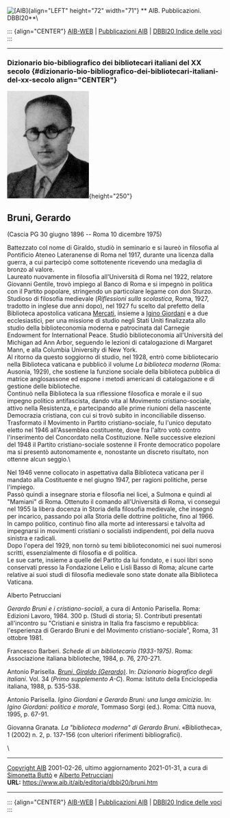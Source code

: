 ![\[AIB\]](/aib/wi/aibv72.gif){align="LEFT" height="72" width="71"}
** AIB. Pubblicazioni. DBBI20**\

::: {align="CENTER"}
[AIB-WEB](/) \| [Pubblicazioni AIB](/pubblicazioni/) \| [DBBI20 Indice
delle voci](dbbi20.htm)
:::

------------------------------------------------------------------------

### Dizionario bio-bibliografico dei bibliotecari italiani del XX secolo {#dizionario-bio-bibliografico-dei-bibliotecari-italiani-del-xx-secolo align="CENTER"}

![\[Ritratto\]](bruni.jpg){height="250"}

## Bruni, Gerardo

(Cascia PG 30 giugno 1896 -- Roma 10 dicembre 1975)

Battezzato col nome di Giraldo, studiò in seminario e si laureò in
filosofia al Pontificio Ateneo Lateranense di Roma nel 1917, durante una
licenza dalla guerra, a cui partecipò come sottotenente ricevendo una
medaglia di bronzo al valore.\
Laureato nuovamente in filosofia all\'Università di Roma nel 1922,
relatore Giovanni Gentile, trovò impiego al Banco di Roma e si impegnò
in politica con il Partito popolare, stringendo un particolare legame
con don Sturzo.\
Studioso di filosofia medievale (*Riflessioni sulla scolastica*, Roma,
1927, tradotto in inglese due anni dopo), nel 1927 fu scelto dal
prefetto della Biblioteca apostolica vaticana [Mercati](mercati.htm),
insieme a [Igino Giordani](giordani.htm) e a due ecclesiastici, per una
missione di studio negli Stati Uniti finalizzata allo studio della
biblioteconomia moderna e patrocinata dal Carnegie Endowment for
International Peace. Studiò biblioteconomia all\'Università del Michigan
ad Ann Arbor, seguendo le lezioni di catalogazione di Margaret Mann, e
alla Columbia University di New York.\
Al ritorno da questo soggiorno di studio, nel 1928, entrò come
bibliotecario nella Biblioteca vaticana e pubblicò il volume *La
biblioteca moderna* (Roma: Ausonia, 1929), che sostiene la funzione
sociale della biblioteca pubblica di matrice anglosassone ed espone i
metodi americani di catalogazione e di gestione delle biblioteche.\
Continuò nella Biblioteca la sua riflessione filosofica e morale e il
suo impegno politico antifascista, dando vita al Movimento
cristiano-sociale, attivo nella Resistenza, e partecipando alle prime
riunioni della nascente Democrazia cristiana, con cui si trovò subito in
inconciliabile dissenso. Trasformato il Movimento in Partito
cristiano-sociale, fu l\'unico deputato eletto nel 1946 all\'Assemblea
costituente, dove fra l\'altro votò contro l\'inserimento del Concordato
nella Costituzione. Nelle successive elezioni del 1948 il Partito
cristiano-sociale sostenne il Fronte democratico popolare ma si presentò
autonomamente e, nonostante un discreto risultato, non ottenne alcun
seggio.\

Nel 1946 venne collocato in aspettativa dalla Biblioteca vaticana per il
mandato alla Costituente e nel giugno 1947, per ragioni politiche, perse
l\'impiego.\
Passò quindi a insegnare storia e filosofia nei licei, a Sulmona e
quindi al \"Mamiani\" di Roma. Ottenuto il comando all\'Università di
Roma, vi conseguì nel 1955 la libera docenza in Storia della filosofia
medievale, che insegnò per incarico, passando poi alla Storia delle
dottrine politiche, fino al 1966.\
In campo politico, continuò fino alla morte ad interessarsi e talvolta
ad impegnarsi in movimenti cristiani o socialisti indipendenti, poi
della nuova sinistra e radicali.\
Dopo l\'opera del 1929, non tornò su temi biblioteconomici nei suoi
numerosi scritti, essenzialmente di filosofia e di politica.\
Le sue carte, insieme a quelle del Partito da lui fondato, e i suoi
libri sono conservati presso la Fondazione Lelio e Lisli Basso di Roma;
alcune carte relative ai suoi studi di filosofia medievale sono state
donate alla Biblioteca Vaticana.

Alberto Petrucciani

*Gerardo Bruni e i cristiano-sociali*, a cura di Antonio Parisella.
Roma: Edizioni Lavoro, 1984. 300 p. (Studi di storia; 5). Contributi
presentati all\'incontro su \"Cristiani e sinistra in Italia fra
fascismo e repubblica: l\'esperienza di Gerardo Bruni e del Movimento
cristiano-sociale\", Roma, 31 ottobre 1981.

Francesco Barberi. *Schede di un bibliotecario (1933-1975)*. Roma:
Associazione italiana biblioteche, 1984, p. 76, 270-271.

Antonio Parisella. [*Bruni, Giraldo
(Gerardo)*](http://www.treccani.it/enciclopedia/giraldo-bruni_(Dizionario-Biografico)/).
In: *Dizionario biografico degli italiani*. Vol. 34 (*Primo supplemento
A-C*). Roma: Istituto della Enciclopedia italiana, 1988, p. 535-538.

Antonio Parisella. *Igino Giordani e Gerardo Bruni: una lunga amicizia*.
In: *Igino Giordani: politica e morale*, Tommaso Sorgi (ed.). Roma:
Città nuova, 1995, p. 67-91.

Giovanna Granata. *La \"biblioteca moderna\" di Gerardo Bruni*.
«Bibliotheca», 1 (2002) n. 2, p. 137-156 (con ulteriori riferimenti
bibliografici).

\

------------------------------------------------------------------------

[Copyright AIB](/su-questo-sito/dichiarazione-di-copyright-aib-web/)
2001-02-26, ultimo aggiornamento 2021-01-31, a cura di [Simonetta
Buttò](/aib/redazione3.htm) e [Alberto
Petrucciani](/su-questo-sito/redazione-aib-web/)\
**URL:** https://www.aib.it/aib/editoria/dbbi20/bruni.htm

------------------------------------------------------------------------

::: {align="CENTER"}
[AIB-WEB](/) \| [Pubblicazioni AIB](/pubblicazioni/) \| [DBBI20 Indice
delle voci](dbbi20.htm)
:::
